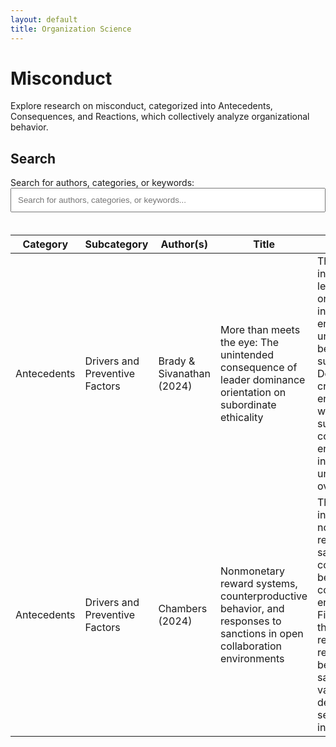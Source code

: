 ```yaml
---
layout: default
title: Organization Science
---
```


# Misconduct

Explore research on misconduct, categorized into Antecedents, Consequences, and Reactions, which collectively analyze organizational behavior.

## Search
<div class="featured-content">
  Search for authors, categories, or keywords:

  <input type="text" id="searchInput" onkeyup="searchTable()" placeholder="Search for authors, categories, or keywords..." style="width: 100%; padding: 10px; margin-bottom: 20px;">

<div class="container">
  <div style="overflow-x: auto;">
    <table id="researchTable">
      <thead>
        <tr>
          <th style="width: 15%;">Category</th>
          <th style="width: 20%;">Subcategory</th>
          <th style="width: 20%;">Author(s)</th>
          <th style="width: 25%;">Title</th>
          <th style="width: 40%;">Summary</th>
        </tr>
      </thead>
      <tbody>
        <tr>
          <td>Antecedents</td>
          <td>Drivers and Preventive Factors</td>
          <td>Brady & Sivanathan (2024)</td>
          <td>More than meets the eye: The unintended consequence of leader dominance orientation on subordinate ethicality</td>
          <td>This research investigates how leader dominance orientation inadvertently encourages unethical behavior among subordinates. Dominant leaders create an environment where subordinates feel compelled to engage in self-interested actions, undermining overall ethicality.</td>
        </tr>
        <tr>
          <td>Antecedents</td>
          <td>Drivers and Preventive Factors</td>
          <td>Chambers (2024)</td>
          <td>Nonmonetary reward systems, counterproductive behavior, and responses to sanctions in open collaboration environments</td>
          <td>This research investigates how nonmonetary rewards and sanctions impact counterproductive behaviors in collaborative work environments. Findings indicate that nonmonetary rewards can reduce negative behaviors, but sanctions have varying effects depending on the severity of the infraction.</td>
        </tr>
      </tbody>
    </table>
  </div>
</div>

<script>
  // Dynamically assign IDs to table rows
  document.addEventListener("DOMContentLoaded", function () {
    const rows = document.querySelectorAll("#researchTable tbody tr");
    rows.forEach((row, index) => {
      row.id = `row-${index + 1}`; // Assign unique ID to each row
    });
  });

  // Search Table Functionality
  function searchTable() {
    const input = document.getElementById("searchInput");
    const filter = input.value.toLowerCase();
    const table = document.getElementById("researchTable");
    const rows = table.querySelectorAll("tbody tr");

    rows.forEach((row) => {
      const cells = row.querySelectorAll("td");
      const rowText = Array.from(cells)
        .map((cell) => cell.textContent.toLowerCase())
        .join(" "); // Concatenate all cell values in the row

      if (rowText.includes(filter)) {
        row.style.display = ""; // Show the row if it matches the filter
      } else {
        row.style.display = "none"; // Hide the row if it doesn't match the filter
      }
    });
  }
</script>
